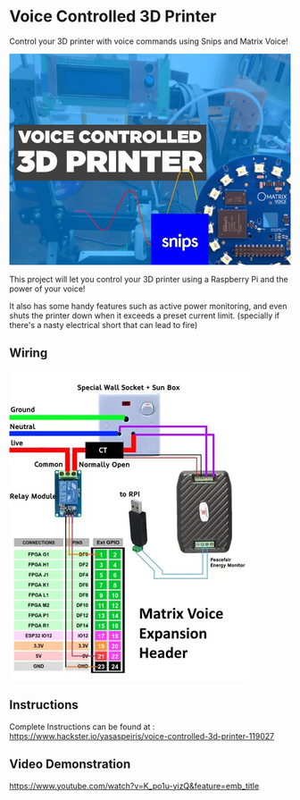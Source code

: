 # Voice Controlled 3D Printer
Control your 3D printer with voice commands using Snips and Matrix Voice!

![alt text](https://github.com/yasaspeiris/voicecontrolled_3dprinter/blob/master/images/1.main.jpg)

This project will let you control your 3D printer using a Raspberry Pi and the power of your voice!

It also has some handy features such as active power monitoring, and even shuts the printer down when it exceeds a preset current limit. (specially if there's a nasty electrical short that can lead to fire)

## Wiring

![alt text](https://github.com/yasaspeiris/voicecontrolled_3dprinter/blob/master/images/2.wiring.jpg)

## Instructions

Complete Instructions can be found at : https://www.hackster.io/yasaspeiris/voice-controlled-3d-printer-119027


## Video Demonstration

https://www.youtube.com/watch?v=K_po1u-yizQ&feature=emb_title

